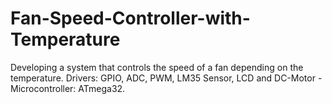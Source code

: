 # Fan-Speed-Controller-with-Temperature
 Developing a system that controls the speed of a fan depending on the temperature.  Drivers: GPIO, ADC, PWM, LM35 Sensor, LCD and DC-Motor - Microcontroller: ATmega32.
